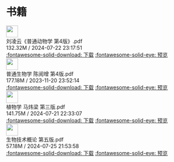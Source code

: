 # 书籍

<!-- <div class="card file-block" markdown="1">   
<div class="file-icon"><img src="/img/pdf.svg" style="width: 2.3em;"></div> 
<div class="file-body">
<div class="file-title">《基础生态学》第3版.pdf</div>
<div class="file-meta">97.42M / 2023-11-21</div> 
</div>
<a class="down-button" target="_blank" href="https://cloud.jerryz.com.cn/d/OneDrive/生物/《基础生态学》第3版.pdf" markdown="1">:fontawesome-solid-download: 下载</a> 
<a class="down-button" target="_blank" href="https://alist-org.github.io/pdf.js/web/viewer.html?file=https://cloud.jerryz.com.cn/d/OneDrive/生物/《基础生态学》第3版.pdf" markdown="1">:fontawesome-solid-eye: 预览</a>
</div>

<div class="card file-block" markdown="1">
<div class="file-icon"><img src="/img/word.png" style="width: 2.3em;"></div>
<div class="file-body">
<div class="file-title">《生物化学》（第三版）精要速览.doc</div>
<div class="file-meta">164.50K / 2023-11-21</div>
</div>
<a class="down-button" target="_blank" href="https://cloud.jerryz.com.cn/d/OneDrive/生物/《生物化学》（第三版）精要速览.doc" markdown="1">:fontawesome-solid-download: 下载</a>
<a class="down-button" target="_blank" href="https://view.officeapps.live.com/op/view.aspx?src=https://cloud.jerryz.com.cn/d/OneDrive/生物/《生物化学》（第三版）精要速览.doc" markdown="1">:fontawesome-solid-eye: 预览</a>
</div>

<div class="card file-block" markdown="1">
<div class="file-icon"><img src="/img/pdf.svg" style="width: 2.3em;"></div>
<div class="file-body">
<div class="file-title">《高中生物竞赛题典》.pdf</div>
<div class="file-meta">11.28M / 2023-11-21</div>
</div>
<a class="down-button" target="_blank" href="https://cloud.jerryz.com.cn/d/OneDrive/生物/《高中生物竞赛题典》.pdf" markdown="1">:fontawesome-solid-download: 下载</a>
<a class="down-button" target="_blank" href="https://alist-org.github.io/pdf.js/web/viewer.html?file=https://cloud.jerryz.com.cn/d/OneDrive/生物/《高中生物竞赛题典》.pdf" markdown="1">:fontawesome-solid-eye: 预览</a>
</div>

<div class="card file-block" markdown="1">
<div class="file-icon"><img src="/img/ppt.png" style="width: 2.3em;"></div>
<div class="file-body">
<div class="file-title">01 个体生态.pptx</div>
<div class="file-meta">7.20M / 2023-11-21</div>
</div>
<a class="down-button" target="_blank" href="https://cloud.jerryz.com.cn/d/OneDrive/生物/01%20个体生态.pptx" markdown="1">:fontawesome-solid-download: 下载</a>
<a class="down-button" target="_blank" href="https://view.officeapps.live.com/op/view.aspx?src=https://cloud.jerryz.com.cn/d/OneDrive/生物/01%20个体生态.pptx" markdown="1">:fontawesome-solid-eye: 预览</a>
</div>

<div class="card file-block" markdown="1">
<div class="file-icon"><img src="/img/word.png" style="width: 2.3em;"></div>
<div class="file-body">
<div class="file-title">01 个体生态学（讲义）.docx</div>
<div class="file-meta">15.33K / 2023-11-21</div>
</div>
<a class="down-button" target="_blank" href="https://cloud.jerryz.com.cn/d/OneDrive/生物/01%20个体生态学（讲义）.docx" markdown="1">:fontawesome-solid-download: 下载</a>
<a class="down-button" target="_blank" href="https://view.officeapps.live.com/op/view.aspx?src=https://cloud.jerryz.com.cn/d/OneDrive/生物/01%20个体生态学（讲义）.docx" markdown="1">:fontawesome-solid-eye: 预览</a>
</div>

<div class="card file-block" markdown="1">
<div class="file-icon"><img src="/img/ppt.png" style="width: 2.3em;"></div>
<div class="file-body">
<div class="file-title">02 种群生态.pptx</div>
<div class="file-meta">7.26M / 2023-11-21</div>
</div>
<a class="down-button" target="_blank" href="https://cloud.jerryz.com.cn/d/OneDrive/生物/02%20种群生态.pptx" markdown="1">:fontawesome-solid-download: 下载</a>
<a class="down-button" target="_blank" href="https://view.officeapps.live.com/op/view.aspx?src=https://cloud.jerryz.com.cn/d/OneDrive/生物/02%20种群生态.pptx" markdown="1">:fontawesome-solid-eye: 预览</a>
</div>

<div class="card file-block" markdown="1">
<div class="file-icon"><img src="/img/word.png" style="width: 2.3em;"></div>
<div class="file-body">
<div class="file-title">02 种群生态学（讲义）.docx</div>
<div class="file-meta">442.76K / 2023-11-21</div>
</div>
<a class="down-button" target="_blank" href="https://cloud.jerryz.com.cn/d/OneDrive/生物/02%20种群生态学（讲义）.docx" markdown="1">:fontawesome-solid-download: 下载</a>
<a class="down-button" target="_blank" href="https://view.officeapps.live.com/op/view.aspx?src=https://cloud.jerryz.com.cn/d/OneDrive/生物/02%20种群生态学（讲义）.docx" markdown="1">:fontawesome-solid-eye: 预览</a>
</div>

<div class="card file-block" markdown="1">
<div class="file-icon"><img src="/img/pdf.svg" style="width: 2.3em;"></div>
<div class="file-body">
<div class="file-title">02.蛋白质的结构和功能 1.pdf</div>
<div class="file-meta">3.08M / 2023-12-29</div>
</div>
<a class="down-button" target="_blank" href="https://cloud.jerryz.com.cn/d/OneDrive/生物/02.蛋白质的结构和功能1.pdf" markdown="1">:fontawesome-solid-download: 下载</a>
<a class="down-button" target="_blank" href="https://alist-org.github.io/pdf.js/web/viewer.html?file=https://cloud.jerryz.com.cn/d/OneDrive/生物/02.蛋白质的结构和功能1.pdf" markdown="1">:fontawesome-solid-eye: 预览</a>
</div>

<div class="card file-block" markdown="1">
<div class="file-icon"><img src="/img/pdf.svg" style="width: 2.3em;"></div>
<div class="file-body">
<div class="file-title">02.蛋白质的结构和功能 2.pdf</div>
<div class="file-meta">3.08M / 2023-12-29</div>
</div>
<a class="down-button" target="_blank" href="https://cloud.jerryz.com.cn/d/OneDrive/生物/02.蛋白质的结构和功能2.pdf" markdown="1">:fontawesome-solid-download: 下载</a>
<a class="down-button" target="_blank" href="https://alist-org.github.io/pdf.js/web/viewer.html?file=https://cloud.jerryz.com.cn/d/OneDrive/生物/02.蛋白质的结构和功能2.pdf" markdown="1">:fontawesome-solid-eye: 预览</a>
</div>

<div class="card file-block" markdown="1">
<div class="file-icon"><img src="/img/pdf.svg" style="width: 2.3em;"></div>
<div class="file-body">
<div class="file-title">02.蛋白质的结构和功能.pdf</div>
<div class="file-meta">3.08M / 2023-12-29</div>
</div>
<a class="down-button" target="_blank" href="https://cloud.jerryz.com.cn/d/OneDrive/生物/02.蛋白质的结构和功能.pdf" markdown="1">:fontawesome-solid-download: 下载</a>
<a class="down-button" target="_blank" href="https://alist-org.github.io/pdf.js/web/viewer.html?file=https://cloud.jerryz.com.cn/d/OneDrive/生物/02.蛋白质的结构和功能.pdf" markdown="1">:fontawesome-solid-eye: 预览</a>
</div>

<div class="card file-block" markdown="1">
<div class="file-icon"><img src="/img/ppt.png" style="width: 2.3em;"></div>
<div class="file-body">
<div class="file-title">03 群落生态.pptx</div>
<div class="file-meta">1.40M / 2023-11-21</div>
</div>
<a class="down-button" target="_blank" href="https://cloud.jerryz.com.cn/d/OneDrive/生物/03%20群落生态.pptx" markdown="1">:fontawesome-solid-download: 下载</a>
<a class="down-button" target="_blank" href="https://view.officeapps.live.com/op/view.aspx?src=https://cloud.jerryz.com.cn/d/OneDrive/生物/03%20群落生态.pptx" markdown="1">:fontawesome-solid-eye: 预览</a>
</div>

<div class="card file-block" markdown="1">
<div class="file-icon"><img src="/img/word.png" style="width: 2.3em;"></div>
<div class="file-body">
<div class="file-title">03 群落生态学（讲义）.docx</div>
<div class="file-meta">154.99K / 2023-11-21</div>
</div>
<a class="down-button" target="_blank" href="https://cloud.jerryz.com.cn/d/OneDrive/生物/03%20群落生态学（讲义）.docx" markdown="1">:fontawesome-solid-download: 下载</a>
<a class="down-button" target="_blank" href="https://view.officeapps.live.com/op/view.aspx?src=https://cloud.jerryz.com.cn/d/OneDrive/生物/03%20群落生态学（讲义）.docx" markdown="1">:fontawesome-solid-eye: 预览</a>
</div>

<div class="card file-block" markdown="1">
<div class="file-icon"><img src="/img/word.png" style="width: 2.3em;"></div>
<div class="file-body">
<div class="file-title">04 生态系统生态学（讲义）.docx</div>
<div class="file-meta">128.13K / 2023-11-21</div>
</div>
<a class="down-button" target="_blank" href="https://cloud.jerryz.com.cn/d/OneDrive/生物/04%20生态系统生态学（讲义）.docx" markdown="1">:fontawesome-solid-download: 下载</a>
<a class="down-button" target="_blank" href="https://view.officeapps.live.com/op/view.aspx?src=https://cloud.jerryz.com.cn/d/OneDrive/生物/04%20生态系统生态学（讲义）.docx" markdown="1">:fontawesome-solid-eye: 预览</a>
</div>

<div class="card file-block" markdown="1">
<div class="file-icon"><img src="/img/ppt.png" style="width: 2.3em;"></div>
<div class="file-body">
<div class="file-title">04 生态系统生态学.pptx</div>
<div class="file-meta">5.27M / 2023-11-21</div>
</div>
<a class="down-button" target="_blank" href="https://cloud.jerryz.com.cn/d/OneDrive/生物/04%20生态系统生态学.pptx" markdown="1">:fontawesome-solid-download: 下载</a>
<a class="down-button" target="_blank" href="https://view.officeapps.live.com/op/view.aspx?src=https://cloud.jerryz.com.cn/d/OneDrive/生物/04%20生态系统生态学.pptx" markdown="1">:fontawesome-solid-eye: 预览</a>
</div>

<div class="card file-block" markdown="1">
<div class="file-icon"><img src="/img/ppt.png" style="width: 2.3em;"></div>
<div class="file-body">
<div class="file-title">05 动物行为学.pptx</div>
<div class="file-meta">5.08M / 2023-11-21</div>
</div>
<a class="down-button" target="_blank" href="https://cloud.jerryz.com.cn/d/OneDrive/生物/05%20动物行为学.pptx" markdown="1">:fontawesome-solid-download: 下载</a>
<a class="down-button" target="_blank" href="https://view.officeapps.live.com/op/view.aspx?src=https://cloud.jerryz.com.cn/d/OneDrive/生物/05%20动物行为学.pptx" markdown="1">:fontawesome-solid-eye: 预览</a>
</div>

<div class="card file-block" markdown="1">
<div class="file-icon"><img src="/img/pdf.svg" style="width: 2.3em;"></div>
<div class="file-body">
<div class="file-title">刘凌云《普通动物学 第4版》.pdf</div>
<div class="file-meta">345.29M / 2023-11-20</div>
</div>
<a class="down-button" target="_blank" href="https://cloud.jerryz.com.cn/d/OneDrive/生物/刘凌云《普通动物学第4版》.pdf" markdown="1">:fontawesome-solid-download: 下载</a>
<a class="down-button" target="_blank" href="https://alist-org.github.io/pdf.js/web/viewer.html?file=https://cloud.jerryz.com.cn/d/OneDrive/生物/刘凌云《普通动物学第4版》.pdf" markdown="1">:fontawesome-solid-eye: 预览</a>
</div>

<div class="card file-block" markdown="1">
<div class="file-icon"><img src="/img/pdf.svg" style="width: 2.3em;"></div>
<div class="file-body">
<div class="file-title">动物行为学笔记.pdf</div>
<div class="file-meta">369.08K / 2023-11-21</div>
</div>
<a class="down-button" target="_blank" href="https://cloud.jerryz.com.cn/d/OneDrive/生物/动物行为学笔记.pdf" markdown="1">:fontawesome-solid-download: 下载</a>
<a class="down-button" target="_blank" href="https://alist-org.github.io/pdf.js/web/viewer.html?file=https://cloud.jerryz.com.cn/d/OneDrive/生物/动物行为学笔记.pdf" markdown="1">:fontawesome-solid-eye: 预览</a>
</div>

<div class="card file-block" markdown="1">
<div class="file-icon"><img src="/img/ppt.png" style="width: 2.3em;"></div>
<div class="file-body">
<div class="file-title">叶.pptx</div>
<div class="file-meta">4.97M / 2023-11-21</div>
</div>
<a class="down-button" target="_blank" href="https://cloud.jerryz.com.cn/d/OneDrive/生物/叶.pptx" markdown="1">:fontawesome-solid-download: 下载</a>
<a class="down-button" target="_blank" href="https://view.officeapps.live.com/op/view.aspx?src=https://cloud.jerryz.com.cn/d/OneDrive/生物/叶.pptx" markdown="1">:fontawesome-solid-eye: 预览</a>
</div>

<div class="card file-block" markdown="1">
<div class="file-icon"><img src="/img/pdf.svg" style="width: 2.3em;"></div>
<div class="file-body">
<div class="file-title">基础生命科学(第2版)_吴庆余.pdf</div>
<div class="file-meta">89.58M / 2023-11-21</div>
</div>
<a class="down-button" target="_blank" href="https://cloud.jerryz.com.cn/d/OneDrive/生物/基础生命科学(第2版)_吴庆余.pdf" markdown="1">:fontawesome-solid-download: 下载</a>
<a class="down-button" target="_blank" href="https://alist-org.github.io/pdf.js/web/viewer.html?file=https://cloud.jerryz.com.cn/d/OneDrive/生物/基础生命科学(第2版)_吴庆余.pdf" markdown="1">:fontawesome-solid-eye: 预览</a>
</div>

<div class="card file-block" markdown="1">
<div class="file-icon"><img src="/img/pdf.svg" style="width: 2.3em;"></div>
<div class="file-body">
<div class="file-title">微生物学.pdf</div>
<div class="file-meta">413.00M / 2023-11-21</div>
</div>
<a class="down-button" target="_blank" href="https://cloud.jerryz.com.cn/d/OneDrive/生物/微生物学.pdf" markdown="1">:fontawesome-solid-download: 下载</a>
<a class="down-button" target="_blank" href="https://alist-org.github.io/pdf.js/web/viewer.html?file=https://cloud.jerryz.com.cn/d/OneDrive/生物/微生物学.pdf" markdown="1">:fontawesome-solid-eye: 预览</a>
</div>

<div class="card file-block" markdown="1">
<div class="file-icon"><img src="/img/word.png" style="width: 2.3em;"></div>
<div class="file-body">
<div class="file-title">普通动物学笔记.doc</div>
<div class="file-meta">162.50K / 2023-11-21</div>
</div>
<a class="down-button" target="_blank" href="https://cloud.jerryz.com.cn/d/OneDrive/生物/普通动物学笔记.doc" markdown="1">:fontawesome-solid-download: 下载</a>
<a class="down-button" target="_blank" href="https://view.officeapps.live.com/op/view.aspx?src=https://cloud.jerryz.com.cn/d/OneDrive/生物/普通动物学笔记.doc" markdown="1">:fontawesome-solid-eye: 预览</a>
</div>

<div class="card file-block" markdown="1">
<div class="file-icon"><img src="/img/pdf.svg" style="width: 2.3em;"></div>
<div class="file-body">
<div class="file-title">普通生物学.陈阅增.第4版.pdf</div>
<div class="file-meta">177.18M / 2023-11-20</div>
</div>
<a class="down-button" target="_blank" href="https://cloud.jerryz.com.cn/d/OneDrive/生物/普通生物学.陈阅增.第4版.pdf" markdown="1">:fontawesome-solid-download: 下载</a>
<a class="down-button" target="_blank" href="https://alist-org.github.io/pdf.js/web/viewer.html?file=https://cloud.jerryz.com.cn/d/OneDrive/生物/普通生物学.陈阅增.第4版.pdf" markdown="1">:fontawesome-solid-eye: 预览</a>
</div>

<div class="card file-block" markdown="1">
<div class="file-icon"><img src="/img/word.png" style="width: 2.3em;"></div>
<div class="file-body">
<div class="file-title">普通生物学笔记（49页）.doc</div>
<div class="file-meta">265.00K / 2023-11-21</div>
</div>
<a class="down-button" target="_blank" href="https://cloud.jerryz.com.cn/d/OneDrive/生物/普通生物学笔记（49页）.doc" markdown="1">:fontawesome-solid-download: 下载</a>
<a class="down-button" target="_blank" href="https://view.officeapps.live.com/op/view.aspx?src=https://cloud.jerryz.com.cn/d/OneDrive/生物/普通生物学笔记（49页）.doc" markdown="1">:fontawesome-solid-eye: 预览</a>
</div>

<div class="card file-block" markdown="1">
<div class="file-icon"><img src="/img/pdf.svg" style="width: 2.3em;"></div>
<div class="file-body">
<div class="file-title">朱圣庚《生物化学》（第4版）（上册）.pdf</div>
<div class="file-meta">126.80M / 2023-11-20</div>
</div>
<a class="down-button" target="_blank" href="https://cloud.jerryz.com.cn/d/OneDrive/生物/朱圣庚《生物化学》（第4版）（上册）.pdf" markdown="1">:fontawesome-solid-download: 下载</a>
<a class="down-button" target="_blank" href="https://alist-org.github.io/pdf.js/web/viewer.html?file=https://cloud.jerryz.com.cn/d/OneDrive/生物/朱圣庚《生物化学》（第4版）（上册）.pdf" markdown="1">:fontawesome-solid-eye: 预览</a>
</div>

<div class="card file-block" markdown="1">
<div class="file-icon"><img src="/img/pdf.svg" style="width: 2.3em;"></div>
<div class="file-body">
<div class="file-title">朱圣庚《生物化学》（第4版）（下册）.pdf</div>
<div class="file-meta">183.52M / 2023-11-20</div>
</div>
<a class="down-button" target="_blank" href="https://cloud.jerryz.com.cn/d/OneDrive/生物/朱圣庚《生物化学》（第4版）（下册）.pdf" markdown="1">:fontawesome-solid-download: 下载</a>
<a class="down-button" target="_blank" href="https://alist-org.github.io/pdf.js/web/viewer.html?file=https://cloud.jerryz.com.cn/d/OneDrive/生物/朱圣庚《生物化学》（第4版）（下册）.pdf" markdown="1">:fontawesome-solid-eye: 预览</a>
</div>

<div class="card file-block" markdown="1">
<div class="file-icon"><img src="/img/pdf.svg" style="width: 2.3em;"></div>
<div class="file-body">
<div class="file-title">朱玉贤现代分子生物学 第4版.pdf</div>
<div class="file-meta">81.45M / 2023-11-21</div>
</div>
<a class="down-button" target="_blank" href="https://cloud.jerryz.com.cn/d/OneDrive/生物/朱玉贤现代分子生物学 第4版.pdf" markdown="1">:fontawesome-solid-download: 下载</a>
<a class="down-button" target="_blank" href="https://alist-org.github.io/pdf.js/web/viewer.html?file=https://cloud.jerryz.com.cn/d/OneDrive/生物/朱玉贤现代分子生物学 第4版.pdf" markdown="1">:fontawesome-solid-eye: 预览</a>
</div>

<div class="card file-block" markdown="1">
<div class="file-icon"><img src="/img/ppt.png" style="width: 2.3em;"></div>
<div class="file-body">
<div class="file-title">果实.pptx</div>
<div class="file-meta">5.35M / 2023-11-21</div>
</div>
<a class="down-button" target="_blank" href="https://cloud.jerryz.com.cn/d/OneDrive/生物/果实.pptx" markdown="1">:fontawesome-solid-download: 下载</a>
<a class="down-button" target="_blank" href="https://view.officeapps.live.com/op/view.aspx?src=https://cloud.jerryz.com.cn/d/OneDrive/生物/果实.pptx" markdown="1">:fontawesome-solid-eye: 预览</a>
</div>

<div class="card file-block" markdown="1">
<div class="file-icon"><img src="/img/ppt.png" style="width: 2.3em;"></div>
<div class="file-body">
<div class="file-title">根.pptx</div>
<div class="file-meta">12.61M / 2023-11-21</div>
</div>
<a class="down-button" target="_blank" href="https://cloud.jerryz.com.cn/d/OneDrive/生物/根.pptx" markdown="1">:fontawesome-solid-download: 下载</a> 
<a class="down-button" target="_blank" href="https://view.officeapps.live.com/op/view.aspx?src=https://cloud.jerryz.com.cn/d/OneDrive/生物/根.pptx" markdown="1">:fontawesome-solid-eye: 预览</a>
</div>

<div class="card file-block" markdown="1">
<div class="file-icon"><img src="/img/pdf.svg" style="width: 2.3em;"></div>
<div class="file-body">
<div class="file-title">植物学 马炜梁.pdf</div>
<div class="file-meta">92.31M / 2023-11-21</div>
</div>
<a class="down-button" target="_blank" href="https://cloud.jerryz.com.cn/d/OneDrive/生物/植物学 马炜梁.pdf" markdown="1">:fontawesome-solid-download: 下载</a>
<a class="down-button" target="_blank" href="https://alist-org.github.io/pdf.js/web/viewer.html?file=https://cloud.jerryz.com.cn/d/OneDrive/生物/植物学 马炜梁.pdf" markdown="1">:fontawesome-solid-eye: 预览</a>
</div>

<div class="card file-block" markdown="1">
<div class="file-icon"><img src="/img/pdf.svg" style="width: 2.3em;"></div>
<div class="file-body">
<div class="file-title">植物生理学.pdf</div>
<div class="file-meta">40.05M / 2023-11-21</div>
</div>
<a class="down-button" target="_blank" href="https://cloud.jerryz.com.cn/d/OneDrive/生物/植物生理学.pdf" markdown="1">:fontawesome-solid-download: 下载</a>
<a class="down-button" target="_blank" href="https://alist-org.github.io/pdf.js/web/viewer.html?file=https://cloud.jerryz.com.cn/d/OneDrive/生物/植物生理学.pdf" markdown="1">:fontawesome-solid-eye: 预览</a>
</div>

<div class="card file-block" markdown="1">
<div class="file-icon"><img src="/img/word.png" style="width: 2.3em;"></div>
<div class="file-body">
<div class="file-title">植物组织.docx</div>
<div class="file-meta">80.80K / 2023-11-21</div>
</div>
<a class="down-button" target="_blank" href="https://cloud.jerryz.com.cn/d/OneDrive/生物/植物组织.docx" markdown="1">:fontawesome-solid-download: 下载</a>
<a class="down-button" target="_blank" href="https://view.officeapps.live.com/op/view.aspx?src=https://cloud.jerryz.com.cn/d/OneDrive/生物/植物组织.docx" markdown="1">:fontawesome-solid-eye: 预览</a>
</div>

<div class="card file-block" markdown="1">
<div class="file-icon"><img src="/img/ppt.png" style="width: 2.3em;"></div>
<div class="file-body">
<div class="file-title">植物组织.pptx</div>
<div class="file-meta">28.33M / 2023-11-21</div>
</div>
<a class="down-button" target="_blank" href="https://cloud.jerryz.com.cn/d/OneDrive/生物/植物组织.pptx" markdown="1">:fontawesome-solid-download: 下载</a>
<a class="down-button" target="_blank" href="https://view.officeapps.live.com/op/view.aspx?src=https://cloud.jerryz.com.cn/d/OneDrive/生物/植物组织.pptx" markdown="1">:fontawesome-solid-eye: 预览</a>
</div>

<div class="card file-block" markdown="1">
<div class="file-icon"><img src="/img/pdf.svg" style="width: 2.3em;"></div>
<div class="file-body">
<div class="file-title">潘瑞炽《植物生理学》第7版.pdf</div>
<div class="file-meta">27.48M / 2023-11-21</div>
</div>
<a class="down-button" target="_blank" href="https://cloud.jerryz.com.cn/d/OneDrive/生物/潘瑞炽《植物生理学》第7版.pdf" markdown="1">:fontawesome-solid-download: 下载</a>
<a class="down-button" target="_blank" href="https://alist-org.github.io/pdf.js/web/viewer.html?file=https://cloud.jerryz.com.cn/d/OneDrive/生物/潘瑞炽《植物生理学》第7版.pdf" markdown="1">:fontawesome-solid-eye: 预览</a>
</div>

<div class="card file-block" markdown="1">
<div class="file-icon"><img src="/img/pdf.svg" style="width: 2.3em;"></div>
<div class="file-body">
<div class="file-title">生命科学导论.pdf</div>
<div class="file-meta">44.33M / 2023-11-21</div>
</div>
<a class="down-button" target="_blank" href="https://cloud.jerryz.com.cn/d/OneDrive/生物/生命科学导论.pdf" markdown="1">:fontawesome-solid-download: 下载</a>
<a class="down-button" target="_blank" href="https://alist-org.github.io/pdf.js/web/viewer.html?file=https://cloud.jerryz.com.cn/d/OneDrive/生物/生命科学导论.pdf" markdown="1">:fontawesome-solid-eye: 预览</a>
</div>

<div class="card file-block" markdown="1">
<div class="file-icon"><img src="/img/pdf.svg" style="width: 2.3em;"></div>
<div class="file-body">
<div class="file-title">生物化学第7版.pdf</div>
<div class="file-meta">41.80M / 2023-11-21</div>
</div>
<a class="down-button" target="_blank" href="https://cloud.jerryz.com.cn/d/OneDrive/生物/生物化学第7版.pdf" markdown="1">:fontawesome-solid-download: 下载</a>
<a class="down-button" target="_blank" href="https://alist-org.github.io/pdf.js/web/viewer.html?file=https://cloud.jerryz.com.cn/d/OneDrive/生物/生物化学第7版.pdf" markdown="1">:fontawesome-solid-eye: 预览</a>
</div>

<div class="card file-block" markdown="1">
<div class="file-icon"><img src="/img/pdf.svg" style="width: 2.3em;"></div>
<div class="file-body">
<div class="file-title">生物化学简明教程.pdf</div>
<div class="file-meta">16.60M / 2023-11-21</div>
</div>
<a class="down-button" target="_blank" href="https://cloud.jerryz.com.cn/d/OneDrive/生物/生物化学简明教程.pdf" markdown="1">:fontawesome-solid-download: 下载</a>
<a class="down-button" target="_blank" href="https://alist-org.github.io/pdf.js/web/viewer.html?file=https://cloud.jerryz.com.cn/d/OneDrive/生物/生物化学简明教程.pdf" markdown="1">:fontawesome-solid-eye: 预览</a>
</div>

<div class="card file-block" markdown="1">
<div class="file-icon"><img src="/img/word.png" style="width: 2.3em;"></div>
<div class="file-body">
<div class="file-title">种子和根.docx</div>
<div class="file-meta">16.80K / 2023-11-21</div>
</div>
<a class="down-button" target="_blank" href="https://cloud.jerryz.com.cn/d/OneDrive/生物/种子和根.docx" markdown="1">:fontawesome-solid-download: 下载</a>
<a class="down-button" target="_blank" href="https://view.officeapps.live.com/op/view.aspx?src=https://cloud.jerryz.com.cn/d/OneDrive/生物/种子和根.docx" markdown="1">:fontawesome-solid-eye: 预览</a>
</div>

<div class="card file-block" markdown="1">
<div class="file-icon"><img src="/img/ppt.png" style="width: 2.3em;"></div>
<div class="file-body">
<div class="file-title">种子植物.pptx</div>
<div class="file-meta">3.99M / 2023-11-21</div>
</div>
<a class="down-button" target="_blank" href="https://cloud.jerryz.com.cn/d/OneDrive/生物/种子植物.pptx" markdown="1">:fontawesome-solid-download: 下载</a>
<a class="down-button" target="_blank" href="https://view.officeapps.live.com/op/view.aspx?src=https://cloud.jerryz.com.cn/d/OneDrive/生物/种子植物.pptx" markdown="1">:fontawesome-solid-eye: 预览</a>
</div>

<div class="card file-block" markdown="1">
<div class="file-icon"><img src="/img/ppt.png" style="width: 2.3em;"></div>
<div class="file-body">
<div class="file-title">竞赛：植物水分生理(1).ppt</div>
<div class="file-meta">2.11M / 2023-11-23</div>
</div>
<a class="down-button" target="_blank" href="https://cloud.jerryz.com.cn/d/OneDrive/生物/竞赛：植物水分生理(1).ppt" markdown="1">:fontawesome-solid-download: 下载</a>
<a class="down-button" target="_blank" href="https://view.officeapps.live.com/op/view.aspx?src=https://cloud.jerryz.com.cn/d/OneDrive/生物/竞赛：植物水分生理(1).ppt" markdown="1">:fontawesome-solid-eye: 预览</a>
</div>

<div class="card file-block" markdown="1">
<div class="file-icon"><img src="/img/word.png" style="width: 2.3em;"></div>
<div class="file-body">
<div class="file-title">花、果.doc</div>
<div class="file-meta">1.89M / 2023-11-21</div>
</div>
<a class="down-button" target="_blank" href="https://cloud.jerryz.com.cn/d/OneDrive/生物/花、果.doc" markdown="1">:fontawesome-solid-download: 下载</a>
<a class="down-button" target="_blank" href="https://view.officeapps.live.com/op/view.aspx?src=https://cloud.jerryz.com.cn/d/OneDrive/生物/花、果.doc" markdown="1">:fontawesome-solid-eye: 预览</a>
</div>

<div class="card file-block" markdown="1">
<div class="file-icon"><img src="/img/ppt.png" style="width: 2.3em;"></div>
<div class="file-body">
<div class="file-title">花.pptx</div>
<div class="file-meta">16.94M / 2023-11-21</div>
</div>
<a class="down-button" target="_blank" href="https://cloud.jerryz.com.cn/d/OneDrive/生物/花.pptx" markdown="1">:fontawesome-solid-download: 下载</a>
<a class="down-button" target="_blank" href="https://view.officeapps.live.com/op/view.aspx?src=https://cloud.jerryz.com.cn/d/OneDrive/生物/花.pptx" markdown="1">:fontawesome-solid-eye: 预览</a>
</div>

<div class="card file-block" markdown="1">
<div class="file-icon"><img src="/img/ppt.png" style="width: 2.3em;"></div>
<div class="file-body">
<div class="file-title">苔藓植物蕨类植物.pptx</div>
<div class="file-meta">21.94M / 2023-11-21</div>
</div>
<a class="down-button" target="_blank" href="https://cloud.jerryz.com.cn/d/OneDrive/生物/苔藓植物蕨类植物.pptx" markdown="1">:fontawesome-solid-download: 下载</a>
<a class="down-button" target="_blank" href="https://view.officeapps.live.com/op/view.aspx?src=https://cloud.jerryz.com.cn/d/OneDrive/生物/苔藓植物蕨类植物.pptx" markdown="1">:fontawesome-solid-eye: 预览</a>
</div> 

<div class="card file-block" markdown="1">
<div class="file-icon"><img src="/img/word.png" style="width: 2.3em;"></div>
<div class="file-body">
<div class="file-title">茎.doc</div>
<div class="file-meta">85.00K / 2023-11-21</div>
</div>
<a class="down-button" target="_blank" href="https://cloud.jerryz.com.cn/d/OneDrive/生物/茎.doc" markdown="1">:fontawesome-solid-download: 下载</a>
<a class="down-button" target="_blank" href="https://view.officeapps.live.com/op/view.aspx?src=https://cloud.jerryz.com.cn/d/OneDrive/生物/茎.doc" markdown="1">:fontawesome-solid-eye: 预览</a>
</div>

<div class="card file-block" markdown="1">
<div class="file-icon"><img src="/img/ppt.png" style="width: 2.3em;"></div>
<div class="file-body">
<div class="file-title">茎的常态和变态.pptx</div>
<div class="file-meta">4.56M / 2023-11-21</div>
</div>
<a class="down-button" target="_blank" href="https://cloud.jerryz.com.cn/d/OneDrive/生物/茎的常态和变态.pptx" markdown="1">:fontawesome-solid-download: 下载</a>
<a class="down-button" target="_blank" href="https://view.officeapps.live.com/op/view.aspx?src=https://cloud.jerryz.com.cn/d/OneDrive/生物/茎的常态和变态.pptx" markdown="1">:fontawesome-solid-eye: 预览</a> 
</div>

<div class="card file-block" markdown="1">
<div class="file-icon"><img src="/img/pdf.svg" style="width: 2.3em;"></div>
<div class="file-body">
<div class="file-title">表观遗传学.pdf</div>
<div class="file-meta">91.96M / 2023-11-21</div>
</div>
<a class="down-button" target="_blank" href="https://cloud.jerryz.com.cn/d/OneDrive/生物/表观遗传学.pdf" markdown="1">:fontawesome-solid-download: 下载</a>
<a class="down-button" target="_blank" href="https://docs.google.com/gview?embedded=true&url=https://cloud.jerryz.com.cn/d/OneDrive/生物/表观遗传学.pdf" markdown="1">:fontawesome-solid-eye: 预览</a>
</div>

<div class="card file-block" markdown="1">
<div class="file-icon"><img src="/img/pdf.svg" style="width: 2.3em;"></div>
<div class="file-body">
<div class="file-title">遗传学原理.pdf</div>
<div class="file-meta">99.91M / 2023-11-21</div>
</div>
<a class="down-button" target="_blank" href="https://cloud.jerryz.com.cn/d/OneDrive/生物/遗传学原理.pdf" markdown="1">:fontawesome-solid-download: 下载</a>
<a class="down-button" target="_blank" href="https://docs.google.com/gview?embedded=true&url=https://cloud.jerryz.com.cn/d/OneDrive/生物/遗传学原理.pdf" markdown="1">:fontawesome-solid-eye: 预览</a>
</div>-->

<div class="card file-block" markdown="1">
    <div class="file-icon"><img src="/img/pdf.svg" style="width: 2.3em;"></div>
    <div class="file-body">
        <div class="file-title">刘凌云《普通动物学 第4版》.pdf</div>
        <div class="file-meta">132.32M / 2024-07-22 23:17:51</div>
    </div>
    <a class="down-button" target="_blank" href="https://cloud.jerryz.com.cn/d/OneDrive/生物/电子书/刘凌云《普通动物学 第4版》.pdf" markdown="1">:fontawesome-solid-download: 下载</a>
    <a class="down-button" target="_blank" href="https://alist-org.github.io/pdf.js/web/viewer.html?file=https://cloud.jerryz.com.cn/d/OneDrive/生物/电子书/刘凌云《普通动物学 第4版》.pdf" markdown="1">:fontawesome-solid-eye: 预览</a>
</div>

<div class="card file-block" markdown="1">
    <div class="file-icon"><img src="/img/pdf.svg" style="width: 2.3em;"></div>
    <div class="file-body">
        <div class="file-title">普通生物学 陈阅增 第4版.pdf</div>
        <div class="file-meta">177.18M / 2023-11-20 23:52:14</div>
    </div>
    <a class="down-button" target="_blank" href="https://cloud.jerryz.com.cn/d/OneDrive/生物/电子书/普通生物学 陈阅增 第4版.pdf" markdown="1">:fontawesome-solid-download: 下载</a>
    <a class="down-button" target="_blank" href="https://alist-org.github.io/pdf.js/web/viewer.html?file=https://cloud.jerryz.com.cn/d/OneDrive/生物/电子书/普通生物学 陈阅增 第4版.pdf" markdown="1">:fontawesome-solid-eye: 预览</a>
</div>

<div class="card file-block" markdown="1">
    <div class="file-icon"><img src="/img/pdf.svg" style="width: 2.3em;"></div>
    <div class="file-body">
        <div class="file-title">植物学 马炜梁 第三版.pdf</div>
        <div class="file-meta">141.75M / 2024-07-21 22:33:07</div>
    </div>
    <a class="down-button" target="_blank" href="https://cloud.jerryz.com.cn/d/OneDrive/生物/电子书/植物学 马炜梁 第三版.pdf" markdown="1">:fontawesome-solid-download: 下载</a>
    <a class="down-button" target="_blank" href="https://alist-org.github.io/pdf.js/web/viewer.html?file=https://cloud.jerryz.com.cn/d/OneDrive/生物/电子书/植物学 马炜梁 第三版.pdf" markdown="1">:fontawesome-solid-eye: 预览</a>
</div>

<div class="card file-block" markdown="1">
    <div class="file-icon"><img src="/img/pdf.svg" style="width: 2.3em;"></div>
    <div class="file-body">
        <div class="file-title">生物技术概论 第五版.pdf</div>
        <div class="file-meta">57.18M / 2024-07-25 21:53:58</div>
    </div>
    <a class="down-button" target="_blank" href="https://cloud.jerryz.com.cn/d/OneDrive/生物/电子书/生物技术概论 第五版.pdf" markdown="1">:fontawesome-solid-download: 下载</a>
    <a class="down-button" target="_blank" href="https://alist-org.github.io/pdf.js/web/viewer.html?file=https://cloud.jerryz.com.cn/d/OneDrive/生物/电子书/生物技术概论 第五版.pdf" markdown="1">:fontawesome-solid-eye: 预览</a>
</div>
